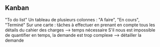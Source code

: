 ## Kanban

"To do list"
Un tableau de plusieurs colonnes : "A faire", "En cours", "Terminé"
Sur une carte : tâches à effectuer en prenant en compte tous les détails du cahier des charges 
--> temps nécessaire 
S'il nous est impossible de quantifier en temps, la demande est trop complexe 
--> détailler la demande
